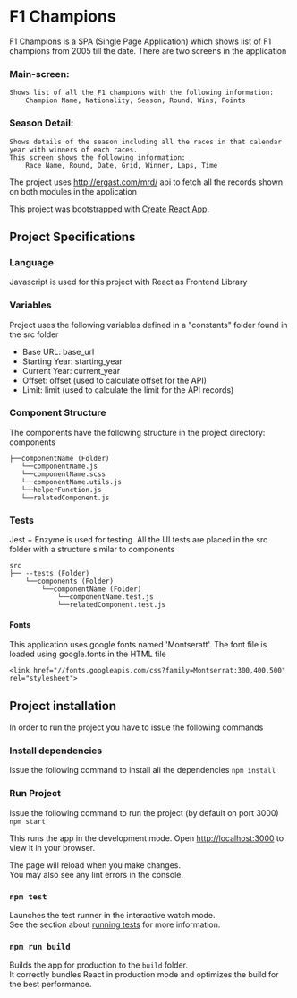 # F1 Champions
F1 Champions is a SPA (Single Page Application) which shows list of F1 champions from 2005 till the date.  There are two screens in the application
### Main-screen: 
    Shows list of all the F1 champions with the following information:
        Champion Name, Nationality, Season, Round, Wins, Points

### Season Detail: 
    Shows details of the season including all the races in that calendar year with winners of each races.
    This screen shows the following information:
        Race Name, Round, Date, Grid, Winner, Laps, Time

The project uses http://ergast.com/mrd/ api to fetch all the records shown on both modules in the application

This project was bootstrapped with [Create React App](https://github.com/facebook/create-react-app).


## Project Specifications

### Language
Javascript is used for this project with React as Frontend Library

### Variables
Project uses the following variables defined in a "constants" folder found in the src folder
- Base URL: base_url
- Starting Year: starting_year
- Current Year: current_year
- Offset: offset (used to calculate offset for the API) 
- Limit: limit (used to calculate the limit for the API records)

### Component Structure
The components have the following structure in the project directory:
components
```
├──componentName (Folder)
   └──componentName.js
   └──componentName.scss
   └──componentName.utils.js
   └──helperFunction.js
   └──relatedComponent.js
```

### Tests
Jest + Enzyme is used for testing.
All the UI tests are placed in the src folder with a structure similar to components

```
src
├── --tests (Folder)
    └──components (Folder)
        └──componentName (Folder)
            └──componentName.test.js
            └──relatedComponent.test.js
```

#### Fonts
This application uses google fonts named 'Montseratt'.
The font file is loaded using google.fonts in the HTML file

````<link href="//fonts.googleapis.com/css?family=Montserrat:300,400,500" rel="stylesheet">````

## Project installation
In order to run the project you have to issue the following commands

### Install dependencies
Issue the following command to install all the dependencies 
`npm install`

### Run Project
Issue the following command to run the project (by default on port 3000) 
`npm start`

This runs the app in the development mode.
Open [http://localhost:3000](http://localhost:3000) to view it in your browser.

The page will reload when you make changes.\
You may also see any lint errors in the console.

### `npm test`

Launches the test runner in the interactive watch mode.\
See the section about [running tests](https://facebook.github.io/create-react-app/docs/running-tests) for more information.

### `npm run build`

Builds the app for production to the `build` folder.\
It correctly bundles React in production mode and optimizes the build for the best performance.
